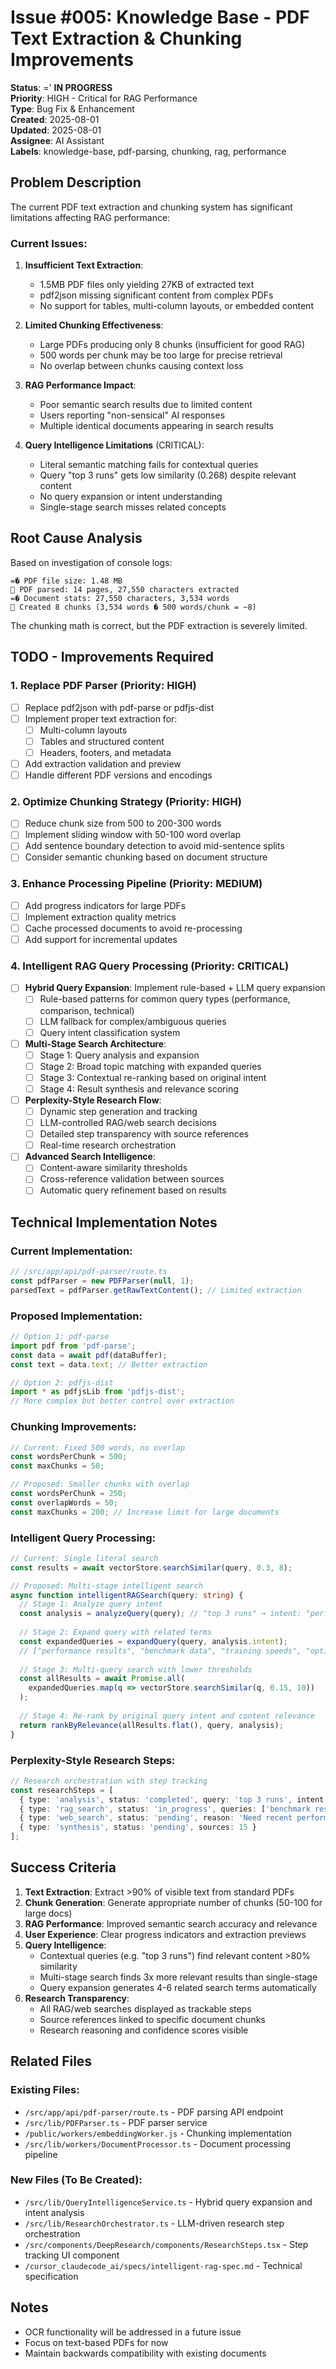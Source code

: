 # Issue #005: Knowledge Base - PDF Text Extraction & Chunking Improvements

**Status**: =' **IN PROGRESS**  
**Priority**: HIGH - Critical for RAG Performance  
**Type**: Bug Fix & Enhancement  
**Created**: 2025-08-01  
**Updated**: 2025-08-01  
**Assignee**: AI Assistant  
**Labels**: knowledge-base, pdf-parsing, chunking, rag, performance

## Problem Description

The current PDF text extraction and chunking system has significant limitations affecting RAG performance:

### Current Issues:
1. **Insufficient Text Extraction**: 
   - 1.5MB PDF files only yielding 27KB of extracted text
   - pdf2json missing significant content from complex PDFs
   - No support for tables, multi-column layouts, or embedded content

2. **Limited Chunking Effectiveness**:
   - Large PDFs producing only 8 chunks (insufficient for good RAG)
   - 500 words per chunk may be too large for precise retrieval
   - No overlap between chunks causing context loss

3. **RAG Performance Impact**:
   - Poor semantic search results due to limited content
   - Users reporting "non-sensical" AI responses
   - Multiple identical documents appearing in search results

4. **Query Intelligence Limitations** (CRITICAL):
   - Literal semantic matching fails for contextual queries
   - Query "top 3 runs" gets low similarity (0.268) despite relevant content
   - No query expansion or intent understanding
   - Single-stage search misses related concepts

## Root Cause Analysis

Based on investigation of console logs:
```
=� PDF file size: 1.48 MB
 PDF parsed: 14 pages, 27,550 characters extracted
=� Document stats: 27,550 characters, 3,534 words
 Created 8 chunks (3,534 words � 500 words/chunk = ~8)
```

The chunking math is correct, but the PDF extraction is severely limited.

## TODO - Improvements Required

### 1. Replace PDF Parser (Priority: HIGH)
- [ ] Replace pdf2json with pdf-parse or pdfjs-dist
- [ ] Implement proper text extraction for:
  - [ ] Multi-column layouts
  - [ ] Tables and structured content
  - [ ] Headers, footers, and metadata
- [ ] Add extraction validation and preview
- [ ] Handle different PDF versions and encodings

### 2. Optimize Chunking Strategy (Priority: HIGH)
- [ ] Reduce chunk size from 500 to 200-300 words
- [ ] Implement sliding window with 50-100 word overlap
- [ ] Add sentence boundary detection to avoid mid-sentence splits
- [ ] Consider semantic chunking based on document structure

### 3. Enhance Processing Pipeline (Priority: MEDIUM)
- [ ] Add progress indicators for large PDFs
- [ ] Implement extraction quality metrics
- [ ] Cache processed documents to avoid re-processing
- [ ] Add support for incremental updates

### 4. Intelligent RAG Query Processing (Priority: CRITICAL)
- [ ] **Hybrid Query Expansion**: Implement rule-based + LLM query expansion
  - [ ] Rule-based patterns for common query types (performance, comparison, technical)
  - [ ] LLM fallback for complex/ambiguous queries
  - [ ] Query intent classification system
- [ ] **Multi-Stage Search Architecture**: 
  - [ ] Stage 1: Query analysis and expansion
  - [ ] Stage 2: Broad topic matching with expanded queries
  - [ ] Stage 3: Contextual re-ranking based on original intent
  - [ ] Stage 4: Result synthesis and relevance scoring
- [ ] **Perplexity-Style Research Flow**:
  - [ ] Dynamic step generation and tracking
  - [ ] LLM-controlled RAG/web search decisions
  - [ ] Detailed step transparency with source references
  - [ ] Real-time research orchestration
- [ ] **Advanced Search Intelligence**:
  - [ ] Content-aware similarity thresholds
  - [ ] Cross-reference validation between sources
  - [ ] Automatic query refinement based on results

## Technical Implementation Notes

### Current Implementation:
```typescript
// /src/app/api/pdf-parser/route.ts
const pdfParser = new PDFParser(null, 1);
parsedText = pdfParser.getRawTextContent(); // Limited extraction
```

### Proposed Implementation:
```typescript
// Option 1: pdf-parse
import pdf from 'pdf-parse';
const data = await pdf(dataBuffer);
const text = data.text; // Better extraction

// Option 2: pdfjs-dist
import * as pdfjsLib from 'pdfjs-dist';
// More complex but better control over extraction
```

### Chunking Improvements:
```javascript
// Current: Fixed 500 words, no overlap
const wordsPerChunk = 500;
const maxChunks = 50;

// Proposed: Smaller chunks with overlap
const wordsPerChunk = 250;
const overlapWords = 50;
const maxChunks = 200; // Increase limit for large documents
```

### Intelligent Query Processing:
```typescript
// Current: Single literal search
const results = await vectorStore.searchSimilar(query, 0.3, 8);

// Proposed: Multi-stage intelligent search
async function intelligentRAGSearch(query: string) {
  // Stage 1: Analyze query intent
  const analysis = analyzeQuery(query); // "top 3 runs" → intent: "performance"
  
  // Stage 2: Expand query with related terms
  const expandedQueries = expandQuery(query, analysis.intent);
  // ["performance results", "benchmark data", "training speeds", "optimization results"]
  
  // Stage 3: Multi-query search with lower thresholds
  const allResults = await Promise.all(
    expandedQueries.map(q => vectorStore.searchSimilar(q, 0.15, 10))
  );
  
  // Stage 4: Re-rank by original query intent and content relevance
  return rankByRelevance(allResults.flat(), query, analysis);
}
```

### Perplexity-Style Research Steps:
```typescript
// Research orchestration with step tracking
const researchSteps = [
  { type: 'analysis', status: 'completed', query: 'top 3 runs', intent: 'performance' },
  { type: 'rag_search', status: 'in_progress', queries: ['benchmark results', 'training speeds'] },
  { type: 'web_search', status: 'pending', reason: 'Need recent performance data' },
  { type: 'synthesis', status: 'pending', sources: 15 }
];
```

## Success Criteria

1. **Text Extraction**: Extract >90% of visible text from standard PDFs
2. **Chunk Generation**: Generate appropriate number of chunks (50-100 for large docs)
3. **RAG Performance**: Improved semantic search accuracy and relevance
4. **User Experience**: Clear progress indicators and extraction previews
5. **Query Intelligence**: 
   - Contextual queries (e.g. "top 3 runs") find relevant content >80% similarity
   - Multi-stage search finds 3x more relevant results than single-stage
   - Query expansion generates 4-6 related search terms automatically
6. **Research Transparency**:
   - All RAG/web searches displayed as trackable steps
   - Source references linked to specific document chunks
   - Research reasoning and confidence scores visible

## Related Files

### Existing Files:
- `/src/app/api/pdf-parser/route.ts` - PDF parsing API endpoint
- `/src/lib/PDFParser.ts` - PDF parser service
- `/public/workers/embeddingWorker.js` - Chunking implementation
- `/src/lib/workers/DocumentProcessor.ts` - Document processing pipeline

### New Files (To Be Created):
- `/src/lib/QueryIntelligenceService.ts` - Hybrid query expansion and intent analysis
- `/src/lib/ResearchOrchestrator.ts` - LLM-driven research step orchestration
- `/src/components/DeepResearch/components/ResearchSteps.tsx` - Step tracking UI component
- `/cursor_claudecode_ai/specs/intelligent-rag-spec.md` - Technical specification

## Notes

- OCR functionality will be addressed in a future issue
- Focus on text-based PDFs for now
- Maintain backwards compatibility with existing documents